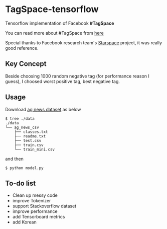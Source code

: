 # TagSpace-tensorflow

Tensorflow implementation of Facebook **#TagSpace**

You can read more about #TagSpace from [here](https://research.fb.com/publications/tagspace-semantic-embeddings-from-hashtags/)

Special thanks to Facebook research team's [Starspace](https://github.com/facebookresearch/Starspace) project, it was really good reference.

## Key Concept

Beside choosing 1000 random negative tag (for performance reason I guess), I choosed worst positive tag, best negative tag.

## Usage

Download [ag news dataset](https://github.com/mhjabreel/CharCNN/tree/master/data/ag_news_csv) as below

```
$ tree ./data
./data
└── ag_news_csv
    ├── classes.txt
    ├── readme.txt
    ├── test.csv
    ├── train.csv
    └── train_mini.csv
```

and then

```
$ python model.py
```

## To-do list

- Clean up messy code
- improve Tokenizer
- support Stackoverflow dataset
- improve performance
- add Tensorboard metrics
- add Korean
